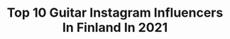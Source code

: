 ---
title: Top 10 Guitar Instagram Influencers In Finland In 2021
description: >-
  Find top guitar Instagram influencers in Finland in 2021. Most popular hashtags: #guitar #guitarist #helsinki #rock.
platform: Instagram
hits: 14
text_top: Analyze the most popular Instagram accounts on inBeat.
text_bottom: Our database aggregates 14 Instagram influencers like this in Finland for you to connect with.
profiles:
  - username: "erjalyytinen"
    fullname: >-
      𝗘𝗥𝗝𝗔 𝗟𝗬𝗬𝗧𝗜𝗡𝗘𝗡 🎸
    bio: >-
      𝐐𝐔𝐄𝐄𝐍 𝐎𝐅 𝐓𝐇𝐄 𝐒𝐋𝐈𝐃𝐄 𝐆𝐔𝐈𝐓𝐀𝐑 Best Guitarist - European Blues Awards. office@bluesland.fi
    location: "Finland"
    followers: 11418
    engagement: 1058
    commentsToLikes: 0.020640
    id: ck6tzjzmha58q0j71miped6yn
    verified: false
    hashtags: "#fender, #rockblues, #livephotography, #stratocaster"
  - username: "waltteripahlamaguitar"
    fullname: >-
      Waltteri Pahlama
    bio: >-
      Coffee addict extraordinaire ☕️ Guitar player 🎸 Based out of Helsinki, Finland 🇫🇮 Contact for lessons or other business 📲
    location: "Finland"
    followers: 14327
    engagement: 309
    commentsToLikes: 0.047469
    id: ck1389qfpf6px0i19gqf4xphr
    verified: false
    hashtags: "#guitarsofinstagram, #guitar, #suhrguitars, #telecaster"
  - username: "braindeadsamy"
    fullname: >-
      𝖘𝖆𝖒𝖞 𝖊𝖑𝖇𝖆𝖓𝖓𝖆
    bio: >-
      #NoRestForTheSickest @twitch Partner✖️@braindeadsamyofficial Guitar & Vocals ✖️ @lostsocietyfi Bass ✖️ @thelocalband Follow/Subscribe on Twitch:
    location: "Finland"
    followers: 17639
    engagement: 503
    commentsToLikes: 0.015799
    id: ck5cggdb6osey0i11oi1v9goy
    verified: false
    hashtags: "#astreamforthesickest, #lostsociety, #noabsolution, #twitch"
  - username: "raminebrahimy"
    fullname: >-
      Ramin Ebrahimi رامین ابراهیمی
    bio: >-
      Listen to ‘Ba To’ on Spotify کانال تلگرام 👇🏻
    location: "Finland"
    followers: 15997
    engagement: 1523
    commentsToLikes: 0.058732
    id: ck5hitmlffbhq0i11luietf7z
    verified: false
    hashtags: "#sedyeghayeb, #music, #radiojavan, #bezanbekhoon"
  - username: "lottamerenmiesofficial"
    fullname: >-
      LOTTA MERENMIES
    bio: >-
      Radiojuontaja🎙📻 @radiokeskisuomalainen & @radiovoima Juontaja🎤 TV📺 ❤️First Dates Suomi -Tarjoilija❤️ www.lottamerenmies.com
    location: "Finland"
    followers: 18221
    engagement: 275
    commentsToLikes: 0.037821
    id: ckap8rb70pity0i781vdn0wnf
    verified: false
    hashtags: "#mink, #lotta, #tilannemerenmies, #tostanoinvaan"
  - username: "venla.saartamo"
    fullname: >-
      Venla
    bio: >-
      Singer 🎤 / Songwriter 🎶 / Actress 🎥 / Breather 💚
    location: "Finland"
    followers: 7347
    engagement: 691
    commentsToLikes: 0.011117
    id: ck8t0d489rnsm0j78aazhr0c7
    verified: false
    hashtags: "#helsinki, #slowfashion, #modernhippie, #invent"
  - username: "olliherman"
    fullname: >-
      Olli Herman
    bio: >-
      Rocker, Biker and a Hopeless Romantic⚡️🌹 @recklesslove.official 🎤 @thelocalband 🎤 goin solo too💫
    location: "Finland"
    followers: 31490
    engagement: 740
    commentsToLikes: 0.023949
    id: ck5zwuwmh6t8h0i14z8sgkiag
    verified: true
    hashtags: "#jacksonguitars, #rock, #rocknroll, #recklesslove"
  - username: "rsjakoirat"
    fullname: >-
      Roope Salminen & Koirat
    bio: >-
      Kuuntele Koiran vuosi -albumi 🐶⬇️
    location: "Finland"
    followers: 19060
    engagement: 457
    commentsToLikes: 0.020860
    id: ck6tk8svj481s0j71eumqierp
    verified: true
    hashtags: "#hienostipoika, #pysyvittuhimas, #guitargod, #roopesalminenjakoirat"
  - username: "plantsandcollecting"
    fullname: >-
      🔸Seija Margareta🇫🇮
    bio: >-
      🔸➡️ @differentinteriors ⬅️ 🔸Plants 🌿🌵🌼 🔸Interior decorating🏢🏡♻️ 🔸All pics are mine📸, don’t use them without credit🚫 🔸Nothing for sale🙅🏼‍♀️
    location: "Finland"
    followers: 124051
    engagement: 149
    commentsToLikes: 0.012888
    id: ck0w0zn9sgtsn0i198d0qm986
    verified: false
    hashtags: "#indoorplants, #planthanger, #nordichome, #diy"
  - username: "seopetriii"
    fullname: >-
      Petri Nygård
    bio: >-
      Snapchat: petrinygard http://www.youtube.com/petrinygard Spotify: http://spoti.fi/1Cr5hXx
    location: "Finland"
    followers: 33226
    engagement: 188
    commentsToLikes: 0.007618
    id: ck5hfhzd6xkf70i11fy7fhypp
    verified: true
    hashtags: "#hovinarrinpaluu, #kaikkitaieimit, #munmielest, #tbt"
---